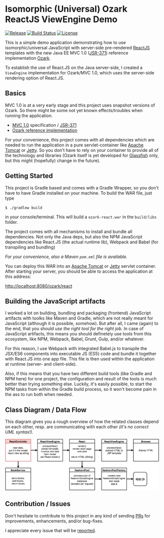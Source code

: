 # Isomorphic (Universal) Ozark ReactJS ViewEngine Demo

[![Release](https://img.shields.io/github/release/dasniko/ozark-react.svg)](https://jitpack.io/#dasniko/ozark-react)
[![Build Status](https://img.shields.io/travis/dasniko/ozark-react.svg)](https://travis-ci.org/dasniko/ozark-react)
[![License](https://img.shields.io/badge/license-MIT-blue.svg)](https://github.com/dasniko/ozark-react/blob/master/LICENSE)

This is a simple demo application demonstrating how to use isomorphic/universal JavaScript with server-side pre-rendered [ReactJS](http://www.reactjs.org) templates with the new Java EE MVC 1.0 ([JSR-371](https://jcp.org/en/jsr/detail?id=371)) reference implementation [Ozark](https://github.com/mvc-spec/ozark).

To establish the use of React.JS on the Java server-side, I created a `ViewEngine` implementation for Ozark/MVC 1.0, which uses the server-side rendering option of React.JS.

## Basics

MVC 1.0 is at a very early stage and this project uses snapshot versions of Ozark.
So there might be some not yet known effects/troubles when running the application.

- [MVC 1.0](https://java.net/projects/mvc-spec/pages/Home) specification / [JSR-371](https://www.jcp.org/en/jsr/detail?id=371)
- [Ozark reference implementation](https://github.com/mvc-spec/ozark)

For your convenience, this project comes with all dependencies which are needed to run the application in a pure servlet-container like [Apache Tomcat](http://tomcat.apache.org) or [Jetty](http://eclipse.org/jetty/).
So you don't have to rely on your container to provide all of the technology and libraries
(Ozark itself is yet developed for [Glassfish](https://glassfish.java.net) only, but this might (hopefully) change in the future).


## Getting Started

This project is Gradle based and comes with a Gradle Wrapper, so you don't have to have Gradle installed on your machine.
To build the WAR file, just type

    $ ./gradlew build

in your console/terminal. This will build a `ozark-react.war` in the `build/libs` folder.

The project comes with all mechanisms to install and bundle all dependencies.
Not only the Java deps, but also the NPM JavaScript dependencies like React.JS (the actual runtime lib), Webpack and Babel (for transpiling and bundling)

_For your convenience, also a Maven `pom.xml` file is available._

You can deploy this WAR into an [Apache Tomcat](http://tomcat.apache.org) or [Jetty](http://eclipse.org/jetty/) servlet container.
After starting your server, you should be able to access the application at this address:

[http://localhost:8080/ozark/react](http://localhost:8080/ozark/react)

## Building the JavaScript artifacts

I worked a lot on building, bundling and packaging (frontend) JavaScript artifacts with toolks like Maven and Gradle, which are not really meant for JavaScript (although it is possible, somehow).
But after all, I came (again) to the end, that you should _use the right tool for the right job._
In case of JavaScript artifacts, this means you should definetely use tools from this ecosystem, like NPM, Webpack, Babel, Grunt, Gulp, and/or whatever.

For this reason, I use Webpack with integrated Babel.js to transpile the JSX/ES6 components into executable JS (ES5) code and bundle it together with React.JS into one app file.
This file is then used within the application at runtime (server- and client-side).

Also, if this means that you have two different build tools (like Gradle and NPM here) for one project, the configuration and result of the tools is much better than trying something else.
Luckily, it's easily possible, to start the NPM tasks from within the Gradle build process, so it won't become pain in the ass to run both when needed.

## Class Diagram / Data Flow

This diagram gives you a rough overview of how the related classes depend on each other, resp. are communicating with each other
_(it's no correct UML syntax!)_.

![](ozark-react-flow.gif)

## Contribution / Issues

Don't hesitate to contribute to this project in any kind of sending [PRs](https://github.com/dasniko/ozark-react/pulls) for improvements, enhancements, and/or bug-fixes.

I appreciate every issue that will be [reported](https://github.com/dasniko/ozark-react/issues).
